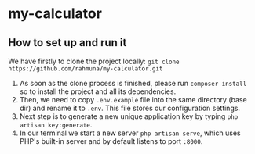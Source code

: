 # my-calculator



## How to set up and run it

We have firstly to clone the project locally: `git clone https://github.com/rahmuna/my-calculator.git`

1. As soon as the clone process is finished, please run `composer install` so to install the project and all its dependencies.
2. Then, we need to copy `.env.example` file into the same directory (base dir) and rename it to `.env`. This file stores our configuration settings.
3. Next step is to generate a new unique application key by typing `php artisan key:generate`.
4. In our terminal we start a new server `php artisan serve`, which uses PHP's built-in server and by default listens to port `:8000`.